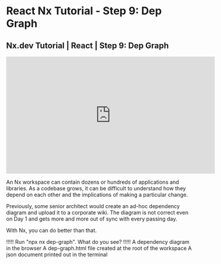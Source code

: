 # React Nx Tutorial - Step 9: Dep Graph

## Nx.dev Tutorial | React | Step 9: Dep Graph

<iframe width="560" height="315" src="https://www.youtube.com/embed/Dr7jI9RYcmY" frameborder="0" allow="accelerometer; autoplay; encrypted-media; gyroscope; picture-in-picture" allowfullscreen></iframe>

An Nx workspace can contain dozens or hundreds of applications and libraries. As a codebase grows, it can be difficult to understand how they depend on each other and the implications of making a particular change.

Previously, some senior architect would create an ad-hoc dependency diagram and upload it to a corporate wiki. The diagram is not correct even on Day 1 and gets more and more out of sync with every passing day.

With Nx, you can do better than that.

!!!!!
Run "npx nx dep-graph". What do you see?
!!!!!
A dependency diagram in the browser
A dep-graph.html file created at the root of the workspace
A json document printed out in the terminal

